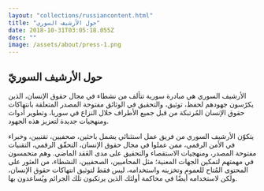 ```yaml
---
layout: "collections/russiancontent.html"
title: "حول الأرشيف السوري"
date: 2018-10-31T03:05:18.055Z
desc: ""
image: /assets/about/press-1.png
---
```


## حول الأرشيف السوريّ

الأرشيف السوري هي مبادرة سورية تتألف من نشطاء في مجال حقوق الإنسان، الذين يكرّسون جهودهم لحفظ، توثيق، والتحقيق في الوثائق مفتوحة المصدر المتعلقة بانتهاكات حقوق الإنسان المُرتبكة من قبل جميع الأطراف خلال النزاع في سوريا، وتطوير أدوات ومنهجيات جديدة لتعزيز هذه الجهود.

يتكوّن الأرشيف السوري من فريق عمل استثنائي يشمل باحثين، صحفيين، تقنيين، وخبراء في الأمن الرقمي، ممن عملوا في مجال حقوق الإنسان، التحقّق الرقمي، التقنيات مفتوحة المصدر، ومنهجيات الاستقصاء والتحقيق على مدى العَقد الماضي. وهم متحمسون في مهمتهم لتمكين الجهات المعنية؛ مثل المحاميين، الصحفيين، النشطاء، من العثور على المحتوى المُتاح للعموم وتخزينه واستخدامه، ليس فقط لتوثيق انتهاكات حقوق الإنسان، ولكن لاستخدامه أيضًا في محاكمة أولئك الذين يرتكبون تلك الجرائم ويُساعدون بها.
